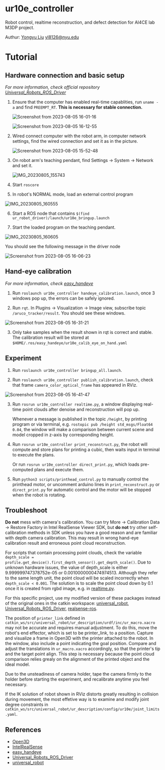 # ur10e_controller

Robot control, realtime reconstruction, and defect detection for AI4CE lab M3DP project.

Authur: [Yongyu Liu](https://github.com/YongyuLiu03)  [yl8126@nyu.edu](mailto:yl8126nyu.edu)

# Tutorial

## Hardware connection and basic setup

_For more information, check official repository [Universal_Robots_ROS_Driver](https://github.com/UniversalRobots/Universal_Robots_ROS_Driver)_

1. Ensure that the computer has enabled real-time capablities, run `uname -a` and find `PREEMPT_RT`. __This is necessary for stable connection.__

   ![Screenshot from 2023-08-05 16-01-16](https://github.com/YongyuLiu03/ur10e_controller/assets/83950768/d319fa49-3c1b-4eb0-904a-56a6516fa3e7)

   ![Screenshot from 2023-08-05 16-12-55](https://github.com/YongyuLiu03/ur10e_controller/assets/83950768/c16444a5-9c3c-4afe-9d71-fb334226f99c)

2. Wired connect computer with the robot arm, in computer network settings, find the wired connection and set it as in the picture.

   ![Screenshot from 2023-08-05 15-52-48](https://github.com/YongyuLiu03/ur10e_controller/assets/83950768/5dcec0b7-9321-4304-a4e8-13611aaa6806)

3. On robot arm's teaching pendant, find Settings -> System -> Network and set it.

   ![IMG_20230805_155743](https://github.com/YongyuLiu03/ur10e_controller/assets/83950768/347f400b-2478-43a8-9e7e-a8d8e72473b8)
  
4. Start `roscore`

5. In robot's NORMAL mode, load an external control program

  ![IMG_20230805_160555](https://github.com/YongyuLiu03/ur10e_controller/assets/83950768/7a460f65-4cbc-4099-b316-24d6e14821ae)

6. Start a ROS node that contains `$(find ur_robot_driver)/launch/ur10e_bringup.launch`

7. Start the loaded program on the teaching pendant.
   
  ![IMG_20230805_160605](https://github.com/YongyuLiu03/ur10e_controller/assets/83950768/15b43b79-b93a-471c-ae6e-17d0fa3dce6f)

  You should see the following message in the driver node
  
  ![Screenshot from 2023-08-05 16-06-23](https://github.com/YongyuLiu03/ur10e_controller/assets/83950768/11dd6979-37cc-42dc-8623-91f0856149c9)

## Hand-eye calibration

_For more information, check [easy_handeye](https://github.com/IFL-CAMP/easy_handeye)_

1. Run `roslaunch ur10e_controller handeye_calibration.launch`, once 3 windows pop up, the errors can be safely ignored.

2. Run `rqt`. In Plugins -> Visualization -> Image view, subscribe topic `/aruco_tracker/result`. You should see these windows. 

  ![Screenshot from 2023-08-05 16-31-21](https://github.com/YongyuLiu03/ur10e_controller/assets/83950768/76f7578a-e872-462a-b2a0-819e50933c47)

3. Only take samples when the result shown in rqt is correct and stable. The calibration result will be stored at `$HOME/.ros/easy_handeye/ur10e_calib_eye_on_hand.yaml`

## Experiment

1. Run `roslaunch ur10e_controller bringup_all.launch`.

2. Run `roslaunch ur10e_controller publish_calibration.launch`, check that frame `camera_color_optical_frame` has appeared in RViz.
   
  ![Screenshot from 2023-08-05 16-41-47](https://github.com/YongyuLiu03/ur10e_controller/assets/83950768/ca5cd6a9-c6a4-4f54-813f-a6e8a14f1494)

3. Run `rosrun ur10e_controller realtime.py`, a window displaying real-time point clouds after denoise and reconstruction will pop up.

   Whenever a message is published in the topic `/height`, by printing program or via terminal, e.g. `rostopic pub /height std_msgs/Float64 0.04`, the window will make a comparison between current scene and model cropped in z-axis by corresponding height.
   
4. Run `rosrun ur10e_controller print_reconstruct.py`, the robot will compute and store plans for printing a cubic, then waits input in terminal to execute the plans.

   Or run `rosrun ur10e_controller direct_print.py`, which loads pre-computed plans and execute them.

5. Run `python3 scripts/printhead_control.py` to manually control the printhead motor, or uncomment arduino lines in `print_reconstruct.py` or `direct_print.py` for automatic control and the motor will be stopped when the robot is rotating.

## Troubleshoot

__Do not__ mess with camera's calibration. You can try More -> Calibration Data -> Restore Factory in Intel RealSense Viewer SDK, but __do not__ try other self-calibration methods in SDK unless you have a good reason and are familiar with depth camera calibration. This may result in wrong hand-eye calibration result and erroneous point cloud reconstruction.

For scripts that contain processing point clouds, check the variable `depth_scale = profile.get_device().first_depth_sensor().get_depth_scale()`. Due to unknown hardware issues, the value of depth_scale is either 9.999999747378752e-05 or 0.0010000000474974513. Although they refer to the same length unit, the point cloud will be scaled incorrectly when `depth_scale < 0.001`. The solution is to scale the point cloud down by 0.1 once it is created from rgbd image, e.g. in [realtime.py](https://github.com/YongyuLiu03/ur10e_controller/blob/2a371789d94ba79f7d897c28c006ca2252fdcb7c/scripts/realtime.py#L121). 

For this specific project, use my modified version of these packages instead of the original ones in the catkin workspace: [universal_robot](https://github.com/YongyuLiu03/universal_robot), [Universal_Robots_ROS_Driver](https://github.com/YongyuLiu03/Universal_Robots_ROS_Driver), [realsense-ros](https://github.com/YongyuLiu03/realsense-ros). 

The position of `printer_link` defined in `catkin_ws/src/universal_robot/ur_description/urdf/inc/ur_macro.xacro` may not be accurate and requires manual adjustment. To do this, move the robot's end effector, which is set to be printer_link, to a position. Capture and visualize a frame in Open3D with the printer attached to the robot. In the window, also include a point indicating the goal position. Compare and adjust the translations in `ur_macro.xacro` accordingly, so that the printer's tip and the target point align. This step is necessary because the point cloud comparison relies grealy on the alignment of the printed object and the ideal model.

Due to the unsteadiness of camera holder, tape the camera firmly to the holder before starting the experiment, and recalibrate anytime you feel necessary. 

If the IK solution of robot shown in RViz distorts greatly resulting in collision during movement, the most effetive way is to examine and modify joint degree constraints in `catkin_ws/src/universal_robot/ur_description/config/ur10e/joint_limits.yaml`.

## References
- [Open3D](http://www.open3d.org/)
- [IntelRealSense](https://github.com/IntelRealSense)
- [easy_handeye](https://github.com/IFL-CAMP/easy_handeye)
- [Universal_Robots_ROS_Driver](https://github.com/UniversalRobots/Universal_Robots_ROS_Driver)
- [universal_robot](https://github.com/ros-industrial/universal_robot)
